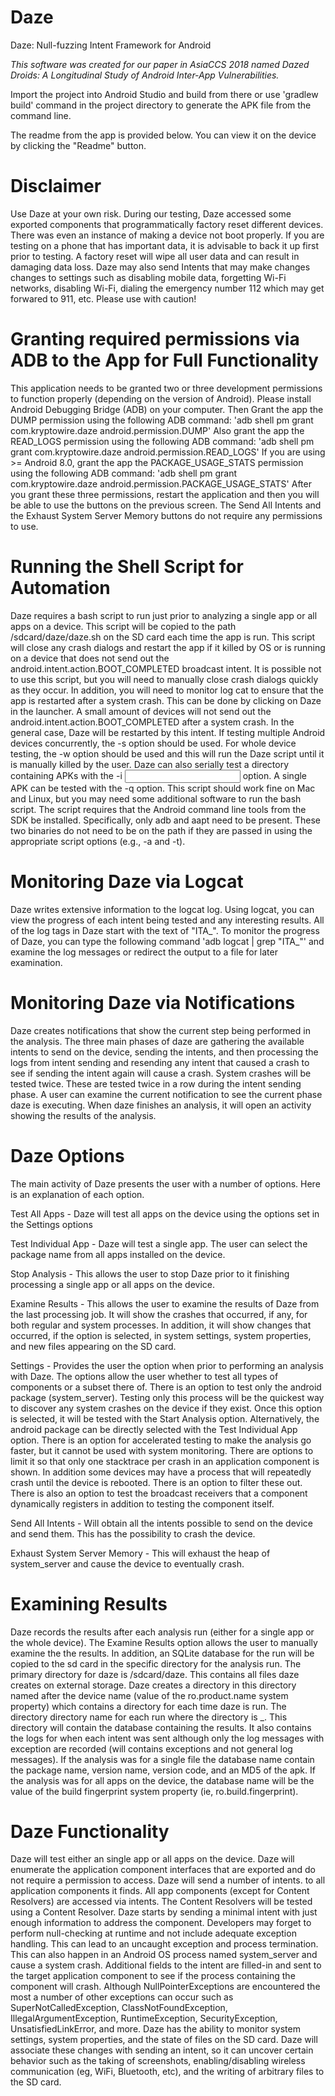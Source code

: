 # Daze
Daze: Null-fuzzing Intent Framework for Android

*This software was created for our paper in AsiaCCS 2018 named Dazed Droids: A Longitudinal Study of Android Inter-App Vulnerabilities.*

Import the project into Android Studio and build from there or use 'gradlew build' command in the project directory to generate the APK file from the command line.

The readme from the app is provided below. You can view it on the device by clicking the "Readme" button. 

# Disclaimer

Use Daze at your own risk. During our testing, Daze accessed some exported components that programmatically factory reset different devices. There was even an instance of making a device not boot properly. If you are testing on a phone that has important data, it is advisable to back it up first prior to testing. A factory reset will wipe all user data and can result in damaging data loss. Daze may also send Intents that may make changes changes to settings such as disabling mobile data, forgetting Wi-Fi networks, disabling Wi-Fi, dialing the emergency number 112 which may get forwared to 911, etc. Please use with caution!

# Granting required permissions via ADB to the App for Full Functionality

This application needs to be granted two or three development permissions to function properly (depending on the version of Android). Please install Android Debugging Bridge (ADB) on your computer. 
Then Grant the app the DUMP permission using the following ADB command: 'adb shell pm grant com.kryptowire.daze android.permission.DUMP'
Also grant the app the READ_LOGS permission using the following ADB command: 'adb shell pm grant com.kryptowire.daze android.permission.READ_LOGS' 
If you are using >= Android 8.0, grant the app the PACKAGE_USAGE_STATS permission using the following ADB command: 'adb shell pm grant com.kryptowire.daze android.permission.PACKAGE_USAGE_STATS'
After you grant these three permissions, restart the application and then you will be able to use the buttons on the previous screen. The Send All Intents and the Exhaust System Server Memory buttons do not require any permissions to use.

# Running the Shell Script for Automation

Daze requires a bash script to run just prior to analyzing a single app or all apps on a device. This script will be copied to the path /sdcard/daze/daze.sh on the SD card each
time the app is run. This script will close any crash dialogs and restart the app if it killed by OS or is running on a device that does not send out the android.intent.action.BOOT_COMPLETED broadcast intent.
It is possible not to use this script, but you will need to manually close crash dialogs quickly as they occur. In addition, you will need to monitor log cat to ensure that the app is restarted after a system
crash. This can be done by clicking on Daze in the launcher. A small amount of devices will not send out the android.intent.action.BOOT_COMPLETED after a system crash. In the general case, Daze will be restarted
by this intent. If testing multiple Android devices concurrently, the -s <device ID> option should be used. For whole device testing, the -w option should be used and this will run the Daze script until it is
manually killed by the user. Daze can also serially test a directory containing APKs with the -i <input dir> option. A single APK can be tested with the -q <apk path> option. This script should work fine on Mac
and Linux, but you may need some additional software to run the bash script. The script requires that the Android command line tools from the SDK be installed. Specifically, only adb and aapt need to be present.
These two binaries do not need to be on the path if they are passed in using the appropriate script options (e.g., -a and -t).

# Monitoring Daze via Logcat

Daze writes extensive information to the logcat log. Using logcat, you can view the progress of each intent being tested and any interesting results. All of the log tags in Daze start with the
text of "ITA_". To monitor the progress of Daze, you can type the following command 'adb logcat | grep "ITA_"' and examine the log messages or redirect the output to a file for later examination.
        
# Monitoring Daze via Notifications

Daze creates notifications that show the current step being performed in the analysis. The three main phases of daze are gathering the available intents to send on the device, sending the intents,
and then processing the logs from intent sending and resending any intent that caused a crash to see if sending the intent again will cause a crash. System crashes will be tested twice. These are tested twice in a row
during the intent sending phase. A user can examine the current notification to see the current phase daze is executing. When daze finishes an analysis, it will open an activity showing the results of the analysis.

# Daze Options

The main activity of Daze presents the user with a number of options. Here is an explanation of each option. 

Test All Apps - Daze will test all apps on the device using the options set in the Settings options

Test Individual App - Daze will test a single app. The user can select the package name from all apps installed on the device.

Stop Analysis - This allows the user to stop Daze prior to it finishing processing a single app or all apps on the device.

Examine Results - This allows the user to examine the results of Daze from the last processing job. It will show the crashes that occurred, if any, for both regular and system
processes. In addition, it will show changes that occurred, if the option is selected, in system settings, system properties, and new files appearing on the SD card.

Settings - Provides the user the option when prior to performing an analysis with Daze. The options allow the user whether to test all types of components or a subset there of. There is an option to test only the android
package (system_server). Testing only this process will be the quickest way to discover any system crashes on the device if they exist. Once this option is selected, it will be tested with the
Start Analysis option. Alternatively, the android package can be directly selected with the Test Individual App option. There is an option for accelerated testing to make the analysis go faster, but it cannot be used with system monitoring. There are options to limit it so that only one stacktrace per crash in an application component is shown.
In addition some devices may have a process that will repeatedly crash until the device is rebooted. There is an option to filter these out. There is also an option to test the broadcast receivers that a component dynamically registers in addition to testing the component itself. 

Send All Intents - Will obtain all the intents possible to send on the device and send them. This has the possibility to crash the device.

Exhaust System Server Memory - This will exhaust the heap of system_server and cause the device to eventually crash.

# Examining Results

Daze records the results after each analysis run (either for a single app or the whole device). The Examine Results option allows the user to manually examine the
the results.  In addition, an SQLite database for the run will be copied to the sd card in the specific directory for the analysis run. The primary directory for daze is /sdcard/daze. This contains all
files daze creates on external storage. Daze creates a directory in this directory named after the device name (value of the ro.product.name system property) which contains a directory for each time daze is run. The directory
directory name for each run where the directory is <device name>_<unix timestamp>. This directory will contain the database containing the results. It also contains the logs for when each intent was sent although only the log
messages with exception are recorded (will contains exceptions and not general log messages). If the analysis was for a single file the database name contain the package name, version name, version code, and an MD5 of the apk.
If the analysis was for all apps on the device, the database name will be the value of the build fingerprint system property (ie, ro.build.fingerprint).

# Daze Functionality

Daze will test either an single app or all apps on the device. Daze will enumerate the application component interfaces that are exported and do not require a permission to access. Daze will send a number of intents.
to all application components it finds. All app components (except for Content Resolvers) are accessed via intents. The Content Resolvers will be tested using a Content Resolver. Daze starts by sending a minimal intent with just
enough information to address the component. Developers may forget to perform null-checking at runtime and not include adequate exception handling. This can lead to an uncaught exception and process termination. This can also happen
in an Android OS process named system_server and cause a system crash. Additional fields to the intent are filled-in and sent to the target application component to see if the process containing the component will crash. Although
NullPointerExceptions are encountered the most a number of other exceptions can occur such as SuperNotCalledException, ClassNotFoundException, IllegalArgumentException, RuntimeException, SecurityException, UnsatisfiedLinkError, and more.
Daze has the ability to monitor system settings, system properties, and the state of files on the SD card. Daze will associate these changes with sending an intent, so it can uncover certain behavior such as the taking of screenshots,
enabling/disabling wireless communication (eg, WiFi, Bluetooth, etc), and the writing of arbitrary files to the SD card.

